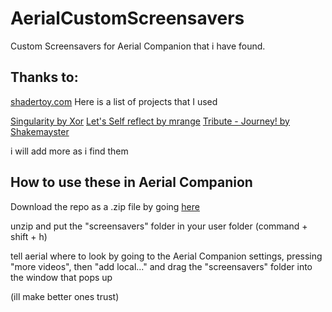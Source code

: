 # AerialCustomScreensavers
Custom Screensavers for Aerial Companion that i have found.

## Thanks to:
[shadertoy.com](https://shadertoy.com/)
Here is a list of projects that I used

[Singularity by Xor](https://www.shadertoy.com/view/3csSWB)
[Let's Self reflect by mrange](https://www.shadertoy.com/view/XfyXRV)
[Tribute - Journey! by Shakemayster](https://www.shadertoy.com/view/ldlcRf)

i will add more as i find them

## How to use these in Aerial Companion

Download the repo as a .zip file by going [here](https://github.com/TheEpicStudent/AerialCustomScreensavers/archive/refs/heads/main.zip)

unzip and put the "screensavers" folder in your user folder (command + shift + h)

tell aerial where to look by going to the Aerial Companion settings, pressing "more videos", then "add local..." and drag the "screensavers" folder into the window that pops up



(ill make better ones trust)
